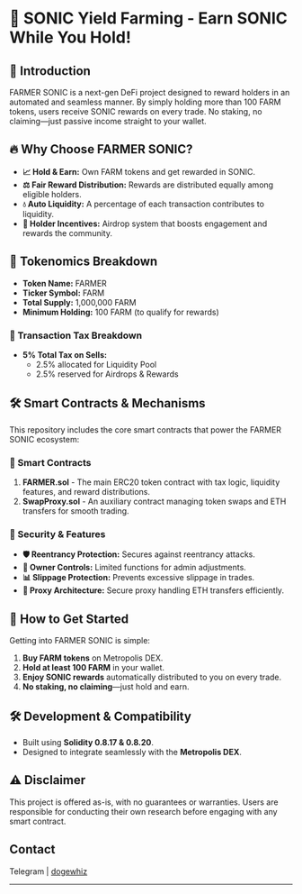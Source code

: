 # 🌾 SONIC Yield Farming - Earn SONIC While You Hold!

## 🚀 Introduction

FARMER SONIC is a next-gen DeFi project designed to reward holders in an automated and seamless manner. By simply holding more than 100 FARM tokens, users receive SONIC rewards on every trade. No staking, no claiming—just passive income straight to your wallet.

## 🔥 Why Choose FARMER SONIC?

- **📈 Hold & Earn:** Own FARM tokens and get rewarded in SONIC.
- **⚖️ Fair Reward Distribution:** Rewards are distributed equally among eligible holders.
- **💧 Auto Liquidity:** A percentage of each transaction contributes to liquidity.
- **🎁 Holder Incentives:** Airdrop system that boosts engagement and rewards the community.

## 🏦 Tokenomics Breakdown

- **Token Name:** FARMER
- **Ticker Symbol:** FARM
- **Total Supply:** 1,000,000 FARM
- **Minimum Holding:** 100 FARM (to qualify for rewards)

### 🔄 Transaction Tax Breakdown

- **5% Total Tax on Sells:**
  - 2.5% allocated for Liquidity Pool
  - 2.5% reserved for Airdrops & Rewards

## 🛠️ Smart Contracts & Mechanisms

This repository includes the core smart contracts that power the FARMER SONIC ecosystem:

### 📜 Smart Contracts

1. **FARMER.sol** - The main ERC20 token contract with tax logic, liquidity features, and reward distributions.
2. **SwapProxy.sol** - An auxiliary contract managing token swaps and ETH transfers for smooth trading.

### 🔐 Security & Features

- **🛡️ Reentrancy Protection:** Secures against reentrancy attacks.
- **🔧 Owner Controls:** Limited functions for admin adjustments.
- **📊 Slippage Protection:** Prevents excessive slippage in trades.
- **📌 Proxy Architecture:** Secure proxy handling ETH transfers efficiently.

## 🚀 How to Get Started

Getting into FARMER SONIC is simple:

1. **Buy FARM tokens** on Metropolis DEX.
2. **Hold at least 100 FARM** in your wallet.
3. **Enjoy SONIC rewards** automatically distributed to you on every trade.
4. **No staking, no claiming**—just hold and earn.

## 🛠️ Development & Compatibility

- Built using **Solidity 0.8.17 & 0.8.20**.
- Designed to integrate seamlessly with the **Metropolis DEX**.

## ⚠️ Disclaimer

This project is offered as-is, with no guarantees or warranties. Users are responsible for conducting their own research before engaging with any smart contract.

## Contact

Telegram | [dogewhiz](https://t.me/dogewhiz)

---

